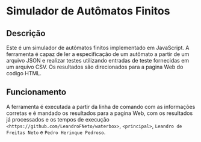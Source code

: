 # Simulador de Autômatos Finitos

## Descrição

Este é um simulador de autômatos finitos implementado em JavaScript. A ferramenta é capaz de ler a especificação de um autômato a partir de um arquivo JSON e realizar testes utilizando entradas de teste fornecidas em um arquivo CSV. Os resultados são direcionados para a pagina Web do codigo HTML.

## Funcionamento

A ferramenta é executada a partir da linha de comando com as informações corretas e é mandado os resultados para a pagina Web, com os resultados já processados e os tempos de execução
`<https://github.com/LeandroFNeto/waterbox>`, `<principal>`, `Leandro de Freitas Neto` e `Pedro Herinque Pedroso`.


